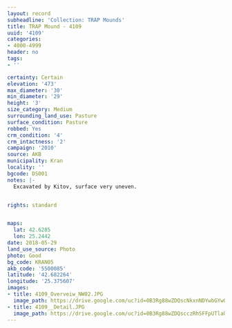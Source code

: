 ```yaml
---
layout: record
subheadline: 'Collection: TRAP Mounds'
title: TRAP Mound - 4109
uuid: '4109'
categories:
- 4000-4999
header: no
tags:
- ''

certainty: Certain
elevation: '473'
max_diameter: '30'
min_diameter: '29'
height: '3'
size_category: Medium
surrounding_land_use: Pasture
surface_condition: Pasture
robbed: Yes
crm_condition: '4'
crm_intactness: '2'
campaign: '2010'
source: AKB
municipality: Kran
locality: ''
bgcode: DS001
notes: |-
  Excavated by Kitov, surface very uneven.


rights: standard


maps:
  lat: 42.6285
  lon: 25.2442
date: 2018-05-29
land_use_source: Photo
photo: Good
bg_code: KRAN05
akb_code: '5500085'
latitude: '42.682264'
longitude: '25.375607'
images:
- title: 4109_Overveiw_NW02.JPG
  image_path: https://drive.google.com/uc?id=0B3Rg88wZDQscNkxnNDYwbGYwOUk
- title: 4109__Detail.JPG
  image_path: https://drive.google.com/uc?id=0B3Rg88wZDQscczRhSFFpUTlaUEE
---
```

